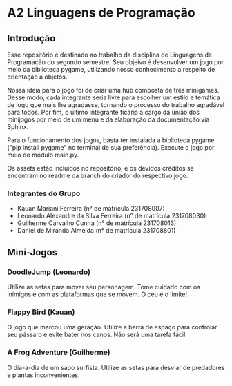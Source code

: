 # A2 Linguagens de Programação 

## Introdução

Esse repositório é destinado ao trabalho da disciplina de Linguagens de Programação do segundo semestre. Seu objeivo é desenvolver um jogo por meio da biblioteca pygame, utilizando nosso conhecimento a respeito de orientação a objetos. 

Nossa ideia para o jogo foi de criar uma hub composta de três minigames. Desse modo, cada integrante seria livre para escolher um estilo e temática de jogo que mais lhe agradasse, tornando o processo do trabalho agradável para todos. Por fim, o último integrante ficaria a cargo da união dos minijogos por meio de um menu e da elaboração da documentação via Sphinx.

Para o funcionamento dos jogos, basta ter instalada a biblioteca pygame ("pip install pygame" no terminal de sua preferência). Execute o jogo por meio do módulo main.py.

Os assets estão incluídos no repositório, e os devidos créditos se encontram no readme da branch do criador do respectivo jogo.

### Integrantes do Grupo

- Kauan Mariani Ferreira (n° de matrícula 231708007)
- Leonardo Alexandre da Silva Ferreira (n° de matrícula 231708030)
- Guilherme Carvalho Cunha (n° de matrícula 231708013)
- Daniel de Miranda Almeida (n° de matrícula 231708801)

## Mini-Jogos

### DoodleJump (Leonardo)

Utilize as setas para mover seu personagem. Tome cuidado com os inimigos e com as plataformas que se movem. O céu é o limite!

### Flappy Bird (Kauan)

O jogo que marcou uma geração. Utilize a barra de espaço para controlar seu pássaro e evite bater nos canos. Não será uma tarefa fácil.

### A Frog Adventure (Guilherme)

O dia-a-dia de um sapo surfista. Utilize as setas para desviar de predadores e plantas inconvenientes.